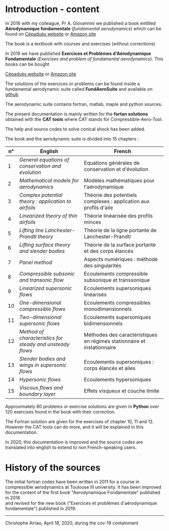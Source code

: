 
# Introduction - content
 
 

In 2016 with my colleague, Pr A. Giovannini we published a book entitled
**Aérodynamique fondamentale** (*fundamental aerodynamics*) which can be found on <a href="https://www.cepadues.com/livres/aerodynamique-fondamentale-9782364935006.html">Cépaduès website</a>  or  <a href="https://www.amazon.fr/A%C3%A9rodynamique-fontamentale-Andr%C3%A9-Giovannini/dp/2364935008">Amazon site</a> 

 
The book is a textbook with courses and exercises (without corrections)

In 2019 we have published **Exercices et Problèmes d'Aérodynamique Fondamentale**
(*Exercises and problem of fundamental aerodynamics*). This books can be bought 

<a href="https://www.cepadues.com/livres/exercices-problemes-aerodynamique-fondamentale-accompagnes-des-codes-solutions-python-fortran-9782364937253.html">Cépaduès website</a> 
or  <a href="https://www.amazon.fr/Exercices-Probl%C3%A8mes-dA%C3%A9rodynamique-Fondamentale-accompagn%C3%A9s/dp/2364937256">Amazon site</a> 

  
The solutions of the exercices or problems can be found inside a fundamental aerodynamic suite called **FundAeroSuite** and available on
 <a href="https://github.com/CAiriau/FundAeroSuite">github </a>

The aerodynamic suite contains fortran, matlab, maple and python sources.

The present documentation is mainly written for the **fortan solutions** obtained with the **CAT tools** 
where CAT stands for Compressible-Aero-Tool.

The help and source codes to solve conical shock has been added.

 

The book and the aerodynamic suite is divided into 15 chapters :

n° | English                                                     | French
---| ----------------------------------------------------------- | -----------------------------------------------------------------------
1  | *General equations of conservation and evolution*           |  Equations générales de conservation et d'évolution 
2  | *Mathematical models for aerodynamics*                      |  Modèles mathématiques pour l'aérodynamique  
3  | *Complex potential theory : application to airfoils*        |  Théorie des potentiels complexes : application aux profils d'aile 
4  | *Linearized theory of thin airfoils*                        |  Théorie linéarisée des profils minces   
5  | *Lifting line Lanchester-Prandtl theory*                    |  Théorie de la ligne portante de Lanchester-Prandtl 
6  | *Lifting surface theory and slender bodies*                 |  Théorie de la surface portante et des corps élancés 
7  | *Panel method*                                              |  Aspects numériques : méthode des singularités 
8  | *Compressible subsonic and transonic flow*                  |  Ecoulements compressible subsonique et transsonique 
9  | *Linearized supersonic flows*                               |  Ecoulements supersoniques linéarisés 
10  |  *One-dimensional compressible flows*                       |  Ecoulements compressibles monodimensionnels
11  |  *Two-dimensional supersonic flows*                         |  Ecoulements supersoniques bidimensionnels 
12  |  *Method of characteristics for steady and unsteady flows*  |  Méthodes des caractéristiques en régimes stationnaire et instationnaire
13  |  *Slender bodies and wings in supersonic flows*             |  Ecoulements supersoniques : corps élancés et ailes
14  |  *Hypersonic flows*                                         |  Ecoulements hypersoniques
15  |  *Viscous flows and boundary layer*                         |  Effets visqueux et couche limite


 
 
Approximately 80 problems or exercise solutions are given in **Python** over 120 exercises found in the book with their correction.

The Fortran solution are given for the exercises of chapter 10, 11 and 12.
However the CAT tools can do more, and it will be explained in this documentation.

In 2020, this documentation is improved and the source codes are translated into english to extend to non French-speaking users. 




# History of the sources

The initial fortran codes have been written in 2011 for a course in compressible aerodynamics at Toulouse III university. It has been improved for the content of the first book "Aerodynamique Fondamentale" published in 2016  
and revised for the new book ("Exercices et problèmes d'aérodynamique fondamentale") published in 2019. 

 
--- 

Christophe Airiau, April 18, 2020, during the cov-19 containment

 

 
